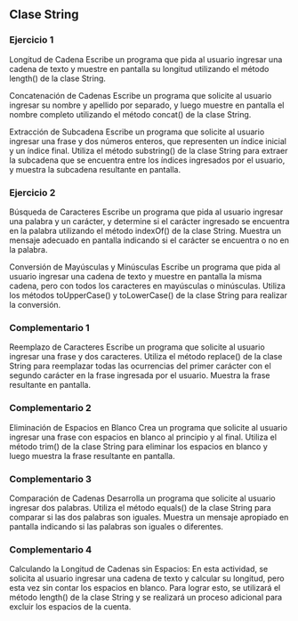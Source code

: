 ## Clase String

### Ejercicio 1

Longitud de Cadena
Escribe un programa que pida al usuario ingresar una cadena de texto y muestre en pantalla su longitud utilizando el método length() de la clase String.

Concatenación de Cadenas
Escribe un programa que solicite al usuario ingresar su nombre y apellido por separado, y luego muestre en pantalla el nombre completo utilizando el método concat() de la clase String.

Extracción de Subcadena
Escribe un programa que solicite al usuario ingresar una frase y dos números enteros, que representen un índice inicial y un índice final. Utiliza el método substring() de la clase String para extraer la subcadena que se encuentra entre los índices ingresados por el usuario, y muestra la subcadena resultante en pantalla.

### Ejercicio 2

Búsqueda de Caracteres
Escribe un programa que pida al usuario ingresar una palabra y un carácter, y determine si el carácter ingresado se encuentra en la palabra utilizando el método indexOf() de la clase String. Muestra un mensaje adecuado en pantalla indicando si el carácter se encuentra o no en la palabra.

Conversión de Mayúsculas y Minúsculas
Escribe un programa que pida al usuario ingresar una cadena de texto y muestre en pantalla la misma cadena, pero con todos los caracteres en mayúsculas o minúsculas. Utiliza los métodos toUpperCase() y toLowerCase() de la clase String para realizar la conversión.

### Complementario 1

Reemplazo de Caracteres
Escribe un programa que solicite al usuario ingresar una frase y dos caracteres. Utiliza el método replace() de la clase String para reemplazar todas las ocurrencias del primer carácter con el segundo carácter en la frase ingresada por el usuario. Muestra la frase resultante en pantalla.

### Complementario 2

Eliminación de Espacios en Blanco
Crea un programa que solicite al usuario ingresar una frase con espacios en blanco al principio y al final. Utiliza el método trim() de la clase String para eliminar los espacios en blanco y luego muestra la frase resultante en pantalla.

### Complementario 3

Comparación de Cadenas
Desarrolla un programa que solicite al usuario ingresar dos palabras. Utiliza el método equals() de la clase String para comparar si las dos palabras son iguales. Muestra un mensaje apropiado en pantalla indicando si las palabras son iguales o diferentes.

### Complementario 4

Calculando la Longitud de Cadenas sin Espacios:
En esta actividad, se solicita al usuario ingresar una cadena de texto y calcular su longitud, pero esta vez sin contar los espacios en blanco. Para lograr esto, se utilizará el método length() de la clase String y se realizará un proceso adicional para excluir los espacios de la cuenta.